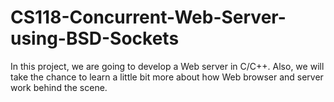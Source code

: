 CS118-Concurrent-Web-Server-using-BSD-Sockets
=============================================

In this project, we are going to develop a Web server in C/C++. Also, we will take the chance to learn a little bit more about how Web browser and server work behind the scene.

